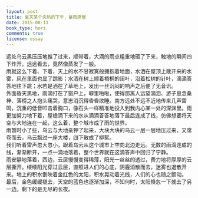 ```yaml
---
layout: post
title: 夏天某个炎热的下午，暴雨席卷
date: 2015-08-11
book_type: hori
comments: true
license: essay
---
```


远处乌云黑压压地推了过来，顺带着，大滴的雨点粗重地砸了下来，触地的瞬间四下炸开，远远看去，竟然像蒸发了一般。
<br>
雨就这么下着、下着，天上的水不甘寂寞般拥抱着地面，水洒在屋顶上散开来的水雾，风在里面也显了踪影；水洒在树上顺着梧桐的阔叶，沿着松树的针叶，滴滴答答地往下跳；水若是洒在了草地上，发出一丝沉闷的响声之后便了无音讯。
<br>
外面昏天黑地，雨滴打在了窗户上，噼里啪啦，使得那离人远望滴泪、游子思念桑梓、落榜之人抱头痛哭，意志消沉得昏昏欲睡。南方远处不远不近地传来几声雷鸣，沉重的低音叩击着胸口，像石头一样精准地投入到我内心某一处的深渊里。雨更加努力地下着，屋檐滴下来的水从滴滴答答地落下最后连成了线，仿佛想要将天空与大地连在一起，这么着，整个城市成了雨的世界。
<br>
雨暂时小了些，乌云与大地亲狎了起来，大块大块的乌云一层一层地压过来，又席卷而去，乌云飘过一座大楼，四下散成了柳絮。
<br>
我们听着雷声忽大忽小，跟着乌云从这个城市上空向北边走远。无数的雨滴连成的线，渐渐断开，一点一滴地落着，整个世界就在这滴答声中回归了宁静。
<br>
雨安静地落着，西边，云层慢慢变得稀薄，阳光一丝丝的透过，费力地将厚厚的云层撕开。缕缕阳光穿过云层，直照进人们的心底，阴霾消散而去，迷雾也退散开来。地上的积水倒映着金红色的太阳，积水晃动着光线，人们的心也随之颤动。
<br>
最后，金色缓缓褪去，天空的蓝色也逐渐加深，不知何时，太阳倏忽一下就去了另一边。剩下的是无尽的长夜。